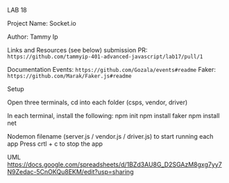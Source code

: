 LAB 18

Project Name: Socket.io

Author: Tammy Ip

Links and Resources (see below)
submission PR: `https://github.com/tammyip-401-advanced-javascript/lab17/pull/1`

Documentation
Events: `https://github.com/Gozala/events#readme`
Faker: `https://github.com/Marak/Faker.js#readme`


Setup

Open three terminals, cd into each folder (csps, vendor, driver)

In each terminal, install the following:
npm init
npm install faker
npm install net

Nodemon filename (server.js / vendor.js / driver.js) to start running each app
Press crtl + c to stop the app

UML
https://docs.google.com/spreadsheets/d/1BZd3AU8G_D2SGAzM8gxg7yy7N9Zedac-5CnOKQu8EKM/edit?usp=sharing







